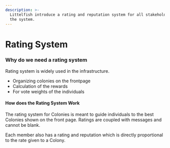 ```yaml
---
description: >-
  Littelfish introduce a rating and reputation system for all stakeholders of
  the system.
---
```


# Rating System

### Why do we need a rating system

Rating system is widely used in the infrastructure. &#x20;

* Organizing colonies on the frontpage
* Calculation of the rewards
* For vote weights of the individuals

#### How does the Rating System Work

The rating system for Colonies is meant to guide individuals to the best Colonies shown on the front page. Ratings are coupled with messages and cannot be blank.&#x20;

Each member also has a rating and reputation which is directly proportional to the rate given to a Colony.
